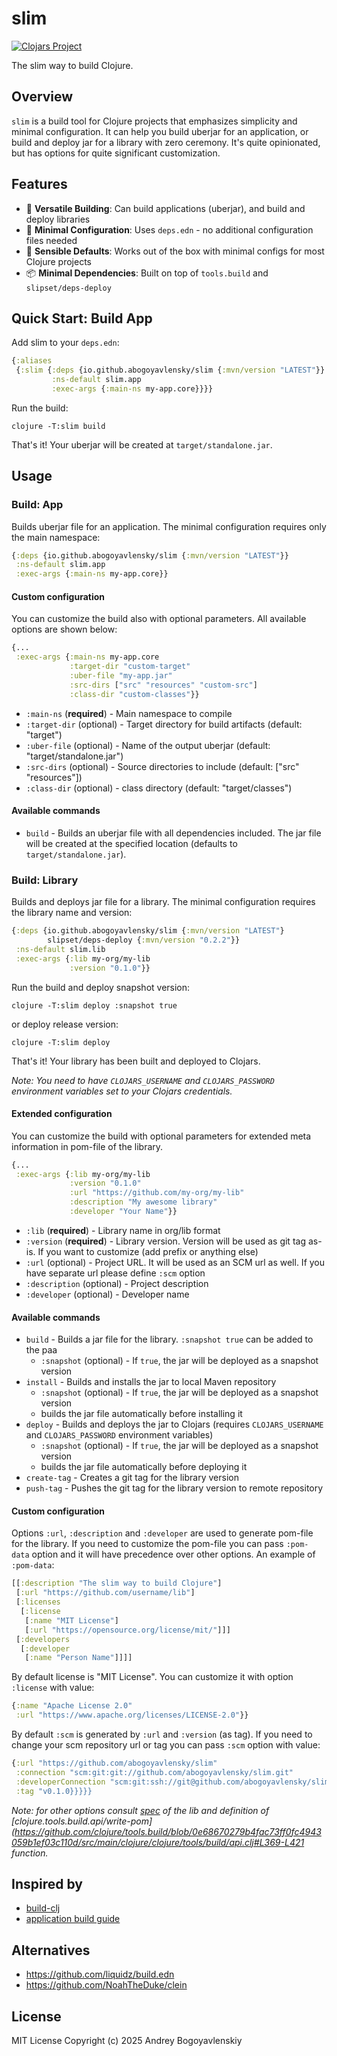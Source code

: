 # slim

[![Clojars Project](https://img.shields.io/clojars/v/io.github.abogoyavlensky/slim.svg)](https://clojars.org/io.github.abogoyavlensky/slim)

The slim way to build Clojure.

## Overview

`slim` is a build tool for Clojure projects that emphasizes simplicity and minimal configuration. It can help you build uberjar for an application, or build and deploy jar for a library with zero ceremony. It's quite opinionated, but has options for quite significant customization.

## Features

- 🔄 **Versatile Building**: Can build applications (uberjar), and build and deploy libraries
- 🎯 **Minimal Configuration**: Uses `deps.edn` - no additional configuration files needed
- 🔧 **Sensible Defaults**: Works out of the box with minimal configs for most Clojure projects
- 📦 **Minimal Dependencies**: Built on top of `tools.build` and `slipset/deps-deploy`


## Quick Start: Build App

Add slim to your `deps.edn`:

```clojure
{:aliases
 {:slim {:deps {io.github.abogoyavlensky/slim {:mvn/version "LATEST"}}
         :ns-default slim.app
         :exec-args {:main-ns my-app.core}}}}
```

Run the build:
    
```shell
clojure -T:slim build
```

That's it! Your uberjar will be created at `target/standalone.jar`.

## Usage

### Build: App
Builds uberjar file for an application.
The minimal configuration requires only the main namespace:

```clojure
{:deps {io.github.abogoyavlensky/slim {:mvn/version "LATEST"}}
 :ns-default slim.app
 :exec-args {:main-ns my-app.core}}
 ```

#### Custom configuration
You can customize the build also with optional parameters. All available options are shown below:

```clojure
{...
 :exec-args {:main-ns my-app.core
             :target-dir "custom-target"
             :uber-file "my-app.jar"
             :src-dirs ["src" "resources" "custom-src"]
             :class-dir "custom-classes"}}
```

- `:main-ns` (**required**) - Main namespace to compile
- `:target-dir` (optional) - Target directory for build artifacts (default: "target")
- `:uber-file` (optional) - Name of the output uberjar (default: "target/standalone.jar")
- `:src-dirs` (optional) - Source directories to include (default: ["src" "resources"])
- `:class-dir` (optional) - class directory (default: "target/classes")

#### Available commands

- `build` - Builds an uberjar file with all dependencies included. The jar file will be created at the specified location (defaults to `target/standalone.jar`).


### Build: Library
Builds and deploys jar file for a library.
The minimal configuration requires the library name and version:

```clojure
{:deps {io.github.abogoyavlensky/slim {:mvn/version "LATEST"}
        slipset/deps-deploy {:mvn/version "0.2.2"}}
 :ns-default slim.lib
 :exec-args {:lib my-org/my-lib
             :version "0.1.0"}}
```

Run the build and deploy snapshot version:
    
```shell
clojure -T:slim deploy :snapshot true
```

or deploy release version:

```shell
clojure -T:slim deploy
```

That's it! Your library has been built and deployed to Clojars. 

*Note: You need to have `CLOJARS_USERNAME` and `CLOJARS_PASSWORD` environment variables set to your Clojars credentials.*

#### Extended configuration
You can customize the build with optional parameters for extended meta information in pom-file of the library. 

```clojure
{...
 :exec-args {:lib my-org/my-lib
             :version "0.1.0"
             :url "https://github.com/my-org/my-lib"
             :description "My awesome library"
             :developer "Your Name"}}
```

- `:lib` (**required**) - Library name in org/lib format
- `:version` (**required**) - Library version. Version will be used as git tag as-is. If you want to customize (add prefix or anything else)
- `:url` (optional) - Project URL. It will be used as an SCM url as well. If you have separate url please define `:scm` option
- `:description` (optional) - Project description
- `:developer` (optional) - Developer name

#### Available commands

- `build` - Builds a jar file for the library. `:snapshot true` can be added to the paa
  - `:snapshot` (optional) - If `true`, the jar will be deployed as a snapshot version
- `install` - Builds and installs the jar to local Maven repository
  - `:snapshot` (optional) - If `true`, the jar will be deployed as a snapshot version
  - builds the jar file automatically before installing it
- `deploy` - Builds and deploys the jar to Clojars (requires `CLOJARS_USERNAME` and `CLOJARS_PASSWORD` environment variables)
  - `:snapshot` (optional) - If `true`, the jar will be deployed as a snapshot version
  - builds the jar file automatically before deploying it
- `create-tag` - Creates a git tag for the library version
- `push-tag` - Pushes the git tag for the library version to remote repository


#### Custom configuration

Options `:url`, `:description` and `:developer` are used to generate pom-file for the library.
If you need to customize the pom-file you can pass `:pom-data` option and it will have precedence over other options.
An example of `:pom-data`:
```clojure
[[:description "The slim way to build Clojure"]
 [:url "https://github.com/username/lib"]
 [:licenses
  [:license
   [:name "MIT License"]
   [:url "https://opensource.org/license/mit/"]]]
 [:developers
  [:developer
   [:name "Person Name"]]]]
```

By default license is "MIT License". You can customize it with option `:license` with value:

```clojure
{:name "Apache License 2.0"
 :url "https://www.apache.org/licenses/LICENSE-2.0"}}
```

By default `:scm` is generated by `:url` and `:version` (as tag). If you need to change your scm repository url
or tag you can pass `:scm` option with value:

```clojure
{:url "https://github.com/abogoyavlensky/slim"
 :connection "scm:git:git://github.com/abogoyavlensky/slim.git"
 :developerConnection "scm:git:ssh://git@github.com/abogoyavlensky/slim.git"
 :tag "v0.1.0}}}}}
```

*Note: for other options consult [spec](https://github.com/abogoyavlensky/slim/blob/da4f254ebdfc2c1b6987579cdd2f5ce3463a1950/src/slim/lib.clj#L28-L41) of the lib and definition of [clojure.tools.build.api/write-pom](https://github.com/clojure/tools.build/blob/0e68670279b4fac73ff0fc4943059b1ef03c110d/src/main/clojure/clojure/tools/build/api.clj#L369-L421 function.*

## Inspired by

- [build-clj](https://github.com/seancorfield/build-clj/)
- [application build guide](https://clojure.org/guides/tools_build#_compiled_uberjar_application_build)

## Alternatives

- https://github.com/liquidz/build.edn
- https://github.com/NoahTheDuke/clein

## License
MIT License
Copyright (c) 2025 Andrey Bogoyavlenskiy
